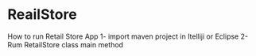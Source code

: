 # ReailStore

How to run Retail Store App
1- import maven project in Itelliji or Eclipse
2- Rum RetailStore class main method
